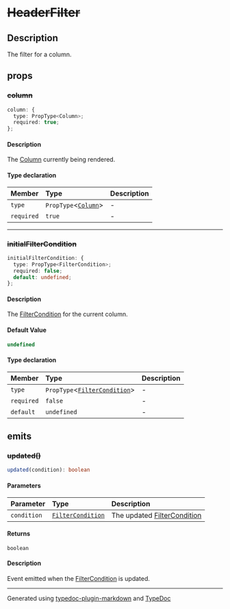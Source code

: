 # ~~HeaderFilter~~

## Description

The filter for a column.

## props

### ~~column~~

```ts
column: {
  type: PropType<Column>;
  required: true;
};
```

#### Description

The [Column](../interfaces/Column.md) currently being rendered.

#### Type declaration

| Member | Type | Description |
| :------ | :------ | :------ |
| `type` | `PropType`\<[`Column`](../interfaces/Column.md)\> | - |
| `required` | `true` | - |

***

### ~~initialFilterCondition~~

```ts
initialFilterCondition: {
  type: PropType<FilterCondition>;
  required: false;
  default: undefined;
};
```

#### Description

The [FilterCondition](../interfaces/FilterCondition.md) for the current column.

#### Default Value

```ts
undefined
```

#### Type declaration

| Member | Type | Description |
| :------ | :------ | :------ |
| `type` | `PropType`\<[`FilterCondition`](../interfaces/FilterCondition.md)\> | - |
| `required` | `false` | - |
| `default` | `undefined` | - |

## emits

### ~~updated()~~

```ts
updated(condition): boolean
```

#### Parameters

| Parameter | Type | Description |
| :------ | :------ | :------ |
| `condition` | [`FilterCondition`](../interfaces/FilterCondition.md) | The updated [FilterCondition](../interfaces/FilterCondition.md) |

#### Returns

`boolean`

#### Description

Event emitted when the [FilterCondition](../interfaces/FilterCondition.md) is updated.

***

Generated using [typedoc-plugin-markdown](https://www.npmjs.com/package/typedoc-plugin-markdown) and [TypeDoc](https://typedoc.org/)
